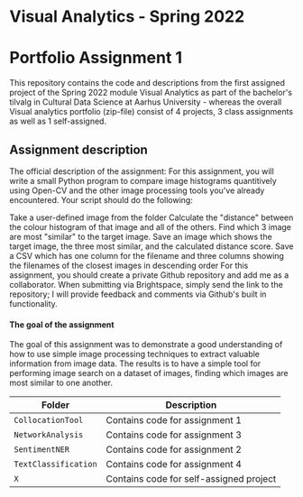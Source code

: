 # Visual Analytics - Spring 2022
# Portfolio Assignment 1

This repository contains the code and descriptions from the first assigned project of the Spring 2022 module Visual Analytics as part of the bachelor's tilvalg in Cultural Data Science at Aarhus University - whereas the overall Visual analytics portfolio (zip-file) consist of 4 projects, 3 class assignments as well as 1 self-assigned.

## Assignment description
The official description of the assignment:
For this assignment, you will write a small Python program to compare image histograms quantitively using Open-CV and the other image processing tools you've already encountered. Your script should do the following:

Take a user-defined image from the folder
Calculate the "distance" between the colour histogram of that image and all of the others.
Find which 3 image are most "similar" to the target image.
Save an image which shows the target image, the three most similar, and the calculated distance score.
Save a CSV which has one column for the filename and three columns showing the filenames of the closest images in descending order
For this assignment, you should create a private Github repository and add me as a collaborator. When submitting via Brightspace, simply send the link to the repository; I will provide feedback and comments via Github's built in functionality.

#### The goal of the assignment 
The goal of this assignment was to demonstrate a good understanding of how to use simple image processing techniques to extract valuable information from image data. The results is to have a simple tool for performing image search on a dataset of images, finding which images are most similar to one another.

| **Folder** | **Description** |
| ----------- | ----------- |
| ```CollocationTool``` | Contains code for assignment 1 |
| ```NetworkAnalysis``` | Contains code for assignment 3 |
| ```SentimentNER``` | Contains code for assignment 2 |
| ```TextClassification``` | Contains code for assignment 4 |
| ``` X ``` | Contains code for self-assigned project |
